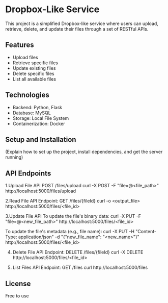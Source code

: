 # Dropbox-Like Service

This project is a simplified Dropbox-like service where users can upload, retrieve, delete, and update their files through a set of RESTful APIs.

## Features

- Upload files
- Retrieve specific files
- Update existing files
- Delete specific files
- List all available files

## Technologies

- Backend: Python, Flask
- Database: MySQL
- Storage: Local File System
- Containerization: Docker

## Setup and Installation

(Explain how to set up the project, install dependencies, and get the server running)

## API Endpoints

1.Upload File API
POST /files/upload
curl -X POST -F "file=@<file_path>" http://localhost:5000/files/upload

2.Read File API
Endpoint: GET /files/{fileId}
curl -o <output_file> http://localhost:5000/files/<file_id>

3.Update File API
To update the file's binary data:
curl -X PUT -F "file=@<new_file_path>" http://localhost:5000/files/<file_id>

To update the file's metadata (e.g., file name):
curl -X PUT -H "Content-Type: application/json" -d "{\"new_file_name\": \"<new_name>\"}" http://localhost:5000/files/<file_id>



4. Delete File API
Endpoint: DELETE /files/{fileId}
curl -X DELETE http://localhost:5000/files/<file_id>


5. List Files API
Endpoint: GET /files
curl http://localhost:5000/files

## License

Free to use